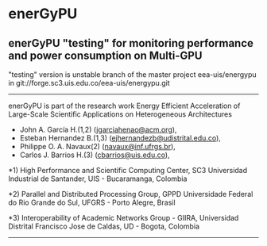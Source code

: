 # enerGyPU
enerGyPU "testing" for monitoring performance and power consumption on Multi-GPU
----------------------------------------------------------------------------------------
"testing" version is unstable branch of the master project eea-uis/energypu in git://forge.sc3.uis.edu.co/eea-uis/energypu.git

----------------------------------------------------------------------------------------

enerGyPU is part of the research work Energy Efficient Acceleration of Large-Scale Scientific Applications on Heterogeneous Architectures

* John A. García H.(1,2)      (jgarciahenao@acm.org),
* Esteban Hernandez B.(1,3)   (ejhernandezb@udistrital.edu.co),
* Philippe O. A. Navaux(2)    (navaux@inf.ufrgs.br),
* Carlos J. Barrios H.(3)       (cbarrios@uis.edu.co),

*1) High Performance and Scientific Computing Center, SC3
    Universidad Industrial de Santander, UIS - Bucaramanga, Colombia
    
*2) Parallel and Distributed Processing Group, GPPD
    Universidade Federal do Rio Grande do Sul, UFGRS - Porto Alegre, Brasil
    
*3) Interoperability of Academic Networks Group - GIIRA,
    Universidad Distrital Francisco Jose de Caldas, UD  - Bogota, Colombia
    
----------------------------------------------------------------------------------------    

